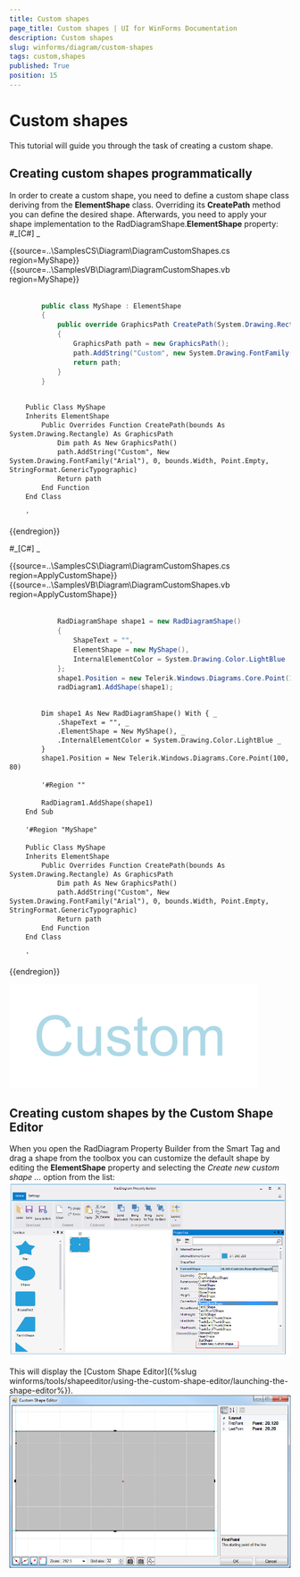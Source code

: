 ```yaml
---
title: Custom shapes
page_title: Custom shapes | UI for WinForms Documentation
description: Custom shapes
slug: winforms/diagram/custom-shapes
tags: custom,shapes
published: True
position: 15
---
```


# Custom shapes



This tutorial will guide you through the task of creating a custom shape.

## Creating custom shapes programmatically

In order to create a custom shape, you need to define a custom shape class deriving from the __ElementShape__
        class. Overriding its __CreatePath__ method you can define
          the desired shape. Afterwards, you need to apply your shape implementation to the RadDiagramShape.__ElementShape__
          property:
        #_[C#] _

	



{{source=..\SamplesCS\Diagram\DiagramCustomShapes.cs region=MyShape}} 
{{source=..\SamplesVB\Diagram\DiagramCustomShapes.vb region=MyShape}} 

````C#
            
        public class MyShape : ElementShape
        {
            public override GraphicsPath CreatePath(System.Drawing.Rectangle bounds)
            {
                GraphicsPath path = new GraphicsPath();
                path.AddString("Custom", new System.Drawing.FontFamily("Arial"), 0, bounds.Width, Point.Empty, StringFormat.GenericTypographic);
                return path;
            }
        }
````
````VB.NET

    Public Class MyShape
    Inherits ElementShape
        Public Overrides Function CreatePath(bounds As System.Drawing.Rectangle) As GraphicsPath
            Dim path As New GraphicsPath()
            path.AddString("Custom", New System.Drawing.FontFamily("Arial"), 0, bounds.Width, Point.Empty, StringFormat.GenericTypographic)
            Return path
        End Function
    End Class

    '
````

{{endregion}} 


#_[C#] _

	



{{source=..\SamplesCS\Diagram\DiagramCustomShapes.cs region=ApplyCustomShape}} 
{{source=..\SamplesVB\Diagram\DiagramCustomShapes.vb region=ApplyCustomShape}} 

````C#
            
            RadDiagramShape shape1 = new RadDiagramShape()
            {
                ShapeText = "",
                ElementShape = new MyShape(),
                InternalElementColor = System.Drawing.Color.LightBlue
            };
            shape1.Position = new Telerik.Windows.Diagrams.Core.Point(100, 80);
            radDiagram1.AddShape(shape1);
````
````VB.NET

        Dim shape1 As New RadDiagramShape() With { _
            .ShapeText = "", _
            .ElementShape = New MyShape(), _
            .InternalElementColor = System.Drawing.Color.LightBlue _
        }
        shape1.Position = New Telerik.Windows.Diagrams.Core.Point(100, 80)

        '#Region ""

        RadDiagram1.AddShape(shape1)
    End Sub

    '#Region "MyShape"

    Public Class MyShape
    Inherits ElementShape
        Public Overrides Function CreatePath(bounds As System.Drawing.Rectangle) As GraphicsPath
            Dim path As New GraphicsPath()
            path.AddString("Custom", New System.Drawing.FontFamily("Arial"), 0, bounds.Width, Point.Empty, StringFormat.GenericTypographic)
            Return path
        End Function
    End Class

    '
````

{{endregion}} 


![diagram-custom-shapes 001](images/diagram-custom-shapes001.png)

## Creating custom shapes by the Custom Shape Editor

When you open the RadDiagram Property Builder from the Smart Tag and drag a shape from the toolbox you can customize the default shape 
          by editing the __ElementShape__ property and selecting the *Create new custom shape ...*
          option from the list:
        ![diagram-custom-shapes 002](images/diagram-custom-shapes002.png)

This will display the [Custom Shape Editor]({%slug winforms/tools/shapeeditor/using-the-custom-shape-editor/launching-the-shape-editor%}).
        ![diagram-custom-shapes 003](images/diagram-custom-shapes003.png)
